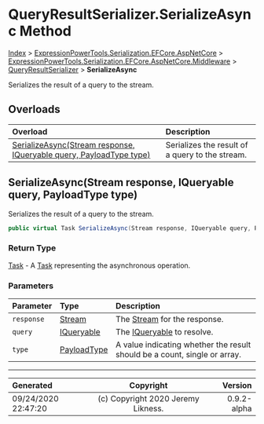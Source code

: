 ﻿# QueryResultSerializer.SerializeAsync Method

[Index](../index.md) > [ExpressionPowerTools.Serialization.EFCore.AspNetCore](ExpressionPowerTools.Serialization.EFCore.AspNetCore.a.md) > [ExpressionPowerTools.Serialization.EFCore.AspNetCore.Middleware](ExpressionPowerTools.Serialization.EFCore.AspNetCore.Middleware.n.md) > [QueryResultSerializer](ExpressionPowerTools.Serialization.EFCore.AspNetCore.Middleware.QueryResultSerializer.cs.md) > **SerializeAsync**

Serializes the result of a query to the stream.

## Overloads

| Overload | Description |
| :-- | :-- |
| [SerializeAsync(Stream response, IQueryable query, PayloadType type)](#serializeasyncstream-response-iqueryable-query-payloadtype-type) | Serializes the result of a query to the stream. |
## SerializeAsync(Stream response, IQueryable query, PayloadType type)

Serializes the result of a query to the stream.

```csharp
public virtual Task SerializeAsync(Stream response, IQueryable query, PayloadType type)
```

### Return Type

 [Task](https://docs.microsoft.com/dotnet/api/system.threading.tasks.task)  - A [Task](https://docs.microsoft.com/dotnet/api/system.threading.tasks.task) representing the asynchronous operation.

### Parameters

| Parameter | Type | Description |
| :-- | :-- | :-- |
| `response` | [Stream](https://docs.microsoft.com/dotnet/api/system.io.stream) | The [Stream](https://docs.microsoft.com/dotnet/api/system.io.stream) for the response. |
| `query` | [IQueryable](https://docs.microsoft.com/dotnet/api/system.linq.iqueryable) | The [IQueryable](https://docs.microsoft.com/dotnet/api/system.linq.iqueryable) to resolve. |
| `type` | [PayloadType](ExpressionPowerTools.Serialization.PayloadType.cs.md) | A value indicating whether the result should be a count, single or array. |



---

| Generated | Copyright | Version |
| :-- | :-: | --: |
| 09/24/2020 22:47:20 | (c) Copyright 2020 Jeremy Likness. | 0.9.2-alpha |
